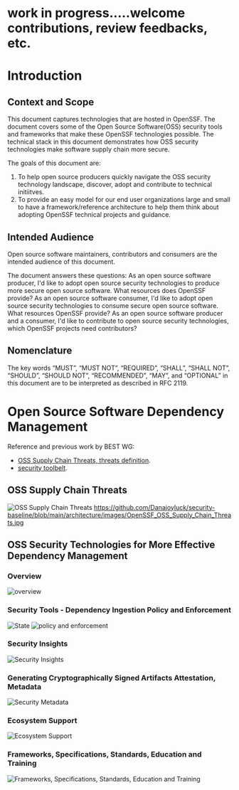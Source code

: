 # work in progress.....welcome contributions, review feedbacks, etc. 

# Introduction
## Context and Scope
This document captures technologies that are hosted in OpenSSF. The document covers some of the Open Source Software(OSS) security tools and frameworks that make these OpenSSF technologies possible. The technical stack in this document demonstrates how OSS security technologies make software supply chain more secure. 

The goals of this document are:
1. To help open source producers quickly navigate the OSS security technology landscape, discover, adopt and contribute to technical initiitves. 
2. To provide an easy model for our end user organizations large and small to have a framework/reference architecture to help them think about adopting OpenSSF technical projects and guidance. 

## Intended Audience
Open source software maintainers, contributors and consumers are the intended audience of this document.

The document answers these questions:
As an open source software producer, I'd like to adopt open source security technologies to produce more secure open source software. What resources does OpenSSF provide? 
As an open source software consumer, I'd like to adopt open source security technologies to consume secure open source software. What resources OpenSSF provide? 
As an open source software producer and a consumer, I'd like to contribute to open source security technologies, which OpenSSF projects need contributors? 

## Nomenclature
The key words “MUST”, “MUST NOT”, “REQUIRED”, “SHALL”, “SHALL NOT”, “SHOULD”, “SHOULD NOT”, “RECOMMENDED”, “MAY”, and “OPTIONAL” in this document are to be interpreted as described in RFC 2119.

# Open Source Software Dependency Management 


Reference and previous work by BEST WG:  
* [OSS Supply Chain Threats, threats definition](https://github.com/ossf/toolbelt/tree/main/threats). 
* [security toolbelt](https://github.com/ossf/Diagrammers-Society/blob/main/drawings/Sterling%20Toolchain%20Patterns.svg).

## OSS Supply Chain Threats

![OSS Supply Chain Threats](https://github.com/Danajoyluck/security-baseline/blob/main/files/architecture/images/OpenSSF_OSS_Supply_Chain_Threats.jpg)
https://github.com/Danajoyluck/security-baseline/blob/main/architecture/images/OpenSSF_OSS_Supply_Chain_Threats.jpg

## OSS Security Technologies for More Effective Dependency Management

### Overview
![overview](https://github.com/Danajoyluck/security-baseline/blob/main/files/architecture/images/OpenSSF_Practitioner_Framework%20_Overview.jpg)

### Security Tools - Dependency Ingestion Policy and Enforcement
![State](https://github.com/Danajoyluck/security-baseline/blob/main/files/architecture/images/OpenSSF_Practitioner_Framework_state.jpg)
![policy and enforcement](https://github.com/security-baseline/openssf-tac/blob/main/files/architecture/images/OpenSSF_Practitioner_Framework%20_Ingestion_Policy_and_Enforcement.jpg)

### Security Insights
![Security Insights](https://github.com/Danajoyluck/security-baseline/blob/main/files/architecture/images/OpenSSF_Practitioner_Framework_Security_Insights.jpg)

###  Generating Cryptographically Signed Artifacts Attestation, Metadata
![Security Metadata](https://github.com/Danajoyluck/security-baseline/blob/main/files/architecture/images/OpenSSF_Practitioner_Framework%20_Attestation.jpg)

### Ecosystem Support
![Ecosystem Support](https://github.com/Danajoyluck/security-baseline/blob/main/files/architecture/images/OpenSSF_Practitioner_Framework_Ecosystem_Support.jpg)

### Frameworks, Specifications, Standards, Education and Training
![Frameworks, Specifications, Standards, Education and Training](https://github.com/Danajoyluck/security-baseline/blob/main/files/architecture/images/OpenSSF_Practitioner_Framework_Framework_Specifications_Standards_Education.jpg)
